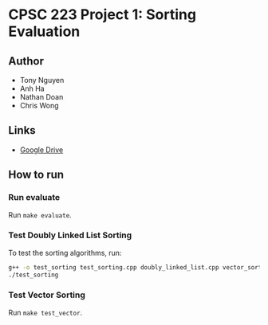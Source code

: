 # CPSC 223 Project 1: Sorting Evaluation

## Author
* Tony Nguyen
* Anh Ha
* Nathan Doan
* Chris Wong

## Links
* [Google Drive](https://drive.google.com/drive/folders/1LjX7IyYtBnobgSr9UCf3vwoGQPKegDV-?usp=share_link)

## How to run
### Run evaluate
Run `make evaluate`.

### Test Doubly Linked List Sorting
To test the sorting algorithms, run:
```bash
g++ -o test_sorting test_sorting.cpp doubly_linked_list.cpp vector_sorter.cpp
./test_sorting
```

### Test Vector Sorting
Run `make test_vector`.
